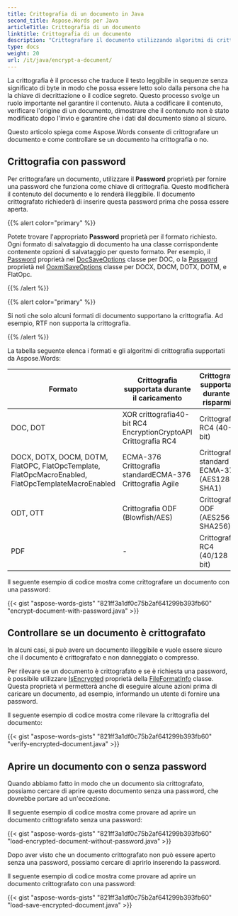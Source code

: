 ```yaml
---
title: Crittografia di un documento in Java
second_title: Aspose.Words per Java
articleTitle: Crittografia di un documento
linktitle: Crittografia di un documento
description: "Crittografare il documento utilizzando algoritmi di crittografia appropriati per formati di documenti specifici in Java."
type: docs
weight: 20
url: /it/java/encrypt-a-document/
---
```


La crittografia è il processo che traduce il testo leggibile in sequenze senza significato di byte in modo che possa essere letto solo dalla persona che ha la chiave di decrittazione o il codice segreto. Questo processo svolge un ruolo importante nel garantire il contenuto. Aiuta a codificare il contenuto, verificare l'origine di un documento, dimostrare che il contenuto non è stato modificato dopo l'invio e garantire che i dati dal documento siano al sicuro.

Questo articolo spiega come Aspose.Words consente di crittografare un documento e come controllare se un documento ha crittografia o no.

## Crittografia con password

Per crittografare un documento, utilizzare il **Password** proprietà per fornire una password che funziona come chiave di crittografia. Questo modificherà il contenuto del documento e lo renderà illeggibile. Il documento crittografato richiederà di inserire questa password prima che possa essere aperta.

{{% alert color="primary" %}}

Potete trovare l'appropriato **Password** proprietà per il formato richiesto. Ogni formato di salvataggio di documento ha una classe corrispondente contenente opzioni di salvataggio per questo formato. Per esempio, il [Password](https://reference.aspose.com/words/java/com.aspose.words/docsaveoptions/#getPassword) proprietà nel [DocSaveOptions](https://reference.aspose.com/words/java/com.aspose.words/docsaveoptions/) classe per DOC, o la [Password](https://reference.aspose.com/words/java/com.aspose.words/ooxmlsaveoptions/#getPassword) proprietà nel [OoxmlSaveOptions](https://reference.aspose.com/words/java/com.aspose.words/ooxmlsaveoptions/) classe per DOCX, DOCM, DOTX, DOTM, e FlatOpc.

{{% /alert %}}

{{% alert color="primary" %}}

Si noti che solo alcuni formati di documento supportano la crittografia. Ad esempio, RTF non supporta la crittografia.

{{% /alert %}}

La tabella seguente elenca i formati e gli algoritmi di crittografia supportati da Aspose.Words:

| Formato |  Crittografia supportata durante il caricamento |  Crittografia supportata durante il risparmio |
|  ------------------------------------------------------------  |  -----------------------------------------------------------  |  --------------------------------------------  |
|  DOC, DOT |  XOR crittografia40-bit RC4 EncryptionCryptoAPI Crittografia RC4 |  Crittografia RC4 (40-bit) |
|  DOCX, DOTX, DOCM, DOTM, FlatOPC, FlatOpcTemplate, FlatOpcMacroEnabled, FlatOpcTemplateMacroEnabled |  ECMA-376 Crittografia standardECMA-376 Crittografia Agile |  Crittografia standard ECMA-376 (AES128 + SHA1) |
|  ODT, OTT |  Crittografia ODF (Blowfish/AES) |  Crittografia ODF (AES256 + SHA256) |
|  PDF |  -                                                            |  Crittografia RC4 (40/128 bit) |

Il seguente esempio di codice mostra come crittografare un documento con una password:

{{< gist "aspose-words-gists" "821ff3a1df0c75b2af641299b393fb60" "encrypt-document-with-password.java" >}}

## Controllare se un documento è crittografato

In alcuni casi, si può avere un documento illeggibile e vuole essere sicuro che il documento è crittografato e non danneggiato o compresso.

Per rilevare se un documento è crittografato e se è richiesta una password, è possibile utilizzare [IsEncrypted](https://reference.aspose.com/words/java/com.aspose.words/fileformatinfo/#isEncrypted) proprietà della [FileFormatInfo](https://reference.aspose.com/words/java/com.aspose.words/fileformatinfo/) classe. Questa proprietà vi permetterà anche di eseguire alcune azioni prima di caricare un documento, ad esempio, informando un utente di fornire una password.

Il seguente esempio di codice mostra come rilevare la crittografia del documento:

{{< gist "aspose-words-gists" "821ff3a1df0c75b2af641299b393fb60" "verify-encrypted-document.java" >}}

## Aprire un documento con o senza password

Quando abbiamo fatto in modo che un documento sia crittografato, possiamo cercare di aprire questo documento senza una password, che dovrebbe portare ad un'eccezione.

Il seguente esempio di codice mostra come provare ad aprire un documento crittografato senza una password:

{{< gist "aspose-words-gists" "821ff3a1df0c75b2af641299b393fb60" "load-encrypted-document-without-password.java" >}}

Dopo aver visto che un documento crittografato non può essere aperto senza una password, possiamo cercare di aprirlo inserendo la password.

Il seguente esempio di codice mostra come provare ad aprire un documento crittografato con una password:

{{< gist "aspose-words-gists" "821ff3a1df0c75b2af641299b393fb60" "load-save-encrypted-document.java" >}}
